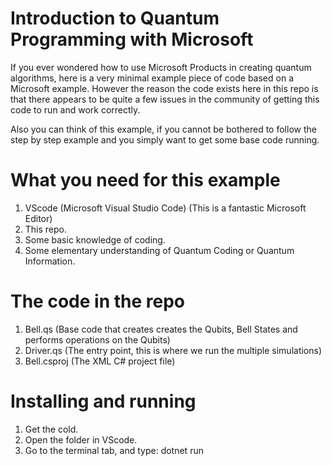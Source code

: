 # Introduction to Quantum Programming with Microsoft

If you ever wondered how to use Microsoft Products in creating quantum algorithms, here is a very minimal example piece of code based on a Microsoft example. However the reason the code exists here in this repo is that there appears to be quite a few issues in the community of getting this code to run and work correctly.

Also you can think of this example, if you cannot be bothered to follow the step by step example and you simply want to get some base code running.

# What you need for this example

1. VScode (Microsoft Visual Studio Code) (This is a fantastic Microsoft Editor)
2. This repo.
3. Some basic knowledge of coding.
4. Some elementary understanding of Quantum Coding or Quantum Information.

# The code in the repo

1. Bell.qs (Base code that creates creates the Qubits, Bell States and performs operations on the Qubits)
2. Driver.qs (The entry point, this is where we run the multiple simulations)
3. Bell.csproj (The XML C# project file)

# Installing and running

1. Get the cold.
2. Open the folder in VScode.
3. Go to the terminal tab, and type: dotnet run



















